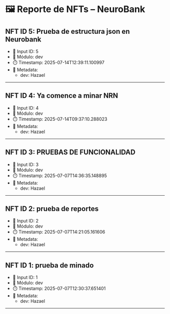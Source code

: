 # 🖼️ Reporte de NFTs – NeuroBank

## NFT ID 5: Prueba de estructura json en Neurobank
- 🧩 Input ID: 5
- 🧠 Módulo: dev
- ⏱️ Timestamp: 2025-07-14T12:39:11.100997
- 📎 Metadata:
  - dev: Hazael

---
## NFT ID 4: Ya comence a minar NRN
- 🧩 Input ID: 4
- 🧠 Módulo: dev
- ⏱️ Timestamp: 2025-07-14T09:37:10.288023
- 📎 Metadata:
  - dev: Hazael

---
## NFT ID 3: PRUEBAS DE FUNCIONALIDAD
- 🧩 Input ID: 3
- 🧠 Módulo: dev
- ⏱️ Timestamp: 2025-07-07T14:36:35.148895
- 📎 Metadata:
  - dev: Hazael

---
## NFT ID 2: prueba de reportes
- 🧩 Input ID: 2
- 🧠 Módulo: dev
- ⏱️ Timestamp: 2025-07-07T14:21:05.161606
- 📎 Metadata:
  - dev: Hazael

---
## NFT ID 1: prueba de minado
- 🧩 Input ID: 1
- 🧠 Módulo: dev
- ⏱️ Timestamp: 2025-07-07T12:30:37.651401
- 📎 Metadata:
  - dev: Hazael

---
